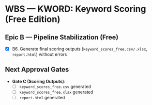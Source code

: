 # WBS — KWORD: Keyword Scoring (Free Edition)

## Epic B — Pipeline Stabilization (Free)
- [x] B6. Generate final scoring outputs (`keyword_scores_free.csv/.xlsx`, `report.html`) without errors

## Next Approval Gates
- **Gate C (Scoring Outputs)**:
  - [ ] `keyword_scores_free.csv` generated
  - [ ] `keyword_scores_free.xlsx` generated
  - [ ] `report.html` generated
